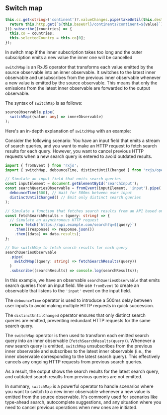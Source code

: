 ## Switch map

```typescript
this.cc.get<string>('continent')?.valueChanges.pipe(takeUntil(this.destroyed$), switchMap((value: string) => {
  return this.http.get(`${this.baseUrl}/continents?continent=${value}`);
})).subscribe((countries) => {
  this.co = countries;
  this.selectedCountry = this.co[0];
});
```

In switch map if the inner subscription takes too long and the outer subscription emits a new value the inner one will be cancelled

`switchMap` is an RxJS operator that transforms each value emitted by the source observable into an inner observable. It switches to the latest inner observable and unsubscribes from the previous inner observable whenever a new value is emitted by the source observable. This means that only the emissions from the latest inner observable are forwarded to the output observable.

The syntax of `switchMap` is as follows:

```typescript
sourceObservable.pipe(
  switchMap((value: any) => innerObservable)
);
```

Here's an in-depth explanation of `switchMap` with an example:

Consider the following scenario: You have an input field that emits a stream of search queries, and you want to make an HTTP request to fetch search results for each query. However, you want to cancel previous HTTP requests when a new search query is entered to avoid outdated results.

```typescript
import { fromEvent } from 'rxjs';
import { switchMap, debounceTime, distinctUntilChanged } from 'rxjs/operators';

// Simulate an input field that emits search queries
const inputElement = document.getElementById('searchInput');
const searchQueriesObservable = fromEvent(inputElement, 'input').pipe(
  debounceTime(500), // Wait for 500ms between user input
  distinctUntilChanged() // Emit only distinct search queries
);

// Simulate a function that fetches search results from an API based on the query
const fetchSearchResults = (query: string) => {
  // Simulate an asynchronous HTTP request
  return fetch(`https://api.example.com/search?q=${query}`)
    .then((response) => response.json())
    .then((data) => data.results);
};

// Use switchMap to fetch search results for each query
searchQueriesObservable
  .pipe(
    switchMap((query: string) => fetchSearchResults(query))
  )
  .subscribe((searchResults) => console.log(searchResults));
```

In this example, we have an observable `searchQueriesObservable` that emits search queries from an input field. We use `fromEvent` to create an observable that listens to the `'input'` event on the input field.

The `debounceTime` operator is used to introduce a 500ms delay between user inputs to avoid making multiple HTTP requests in quick succession.

The `distinctUntilChanged` operator ensures that only distinct search queries are emitted, preventing redundant HTTP requests for the same search query.

The `switchMap` operator is then used to transform each emitted search query into an inner observable (`fetchSearchResults(query)`). Whenever a new search query is emitted, `switchMap` unsubscribes from the previous inner observable and subscribes to the latest inner observable (i.e., the inner observable corresponding to the latest search query). This effectively cancels any ongoing HTTP requests from previous search queries.

As a result, the output shows the search results for the latest search query, and outdated search results from previous queries are not emitted.

In summary, `switchMap` is a powerful operator to handle scenarios where you want to switch to a new inner observable whenever a new value is emitted from the source observable. It's commonly used for scenarios like type-ahead search, autocomplete suggestions, and any situation where you need to cancel previous operations when new ones are initiated.